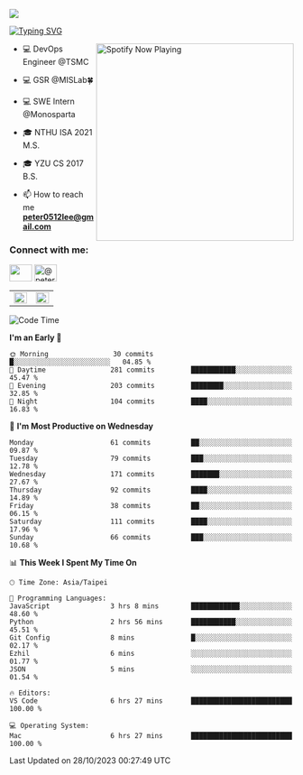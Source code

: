 ![](https://komarev.com/ghpvc/?username=peter0512lee&color=ff69b4)

[![Typing SVG](https://readme-typing-svg.herokuapp.com?color=F742BA&size=22&lines=Hi!+I'm+JYL)](https://git.io/typing-svg)

[<img src="https://spotify-now-playing.peter0512lee.vercel.app/api/spotify-playing" alt="Spotify Now Playing" width="350" align="right" />](https://open.spotify.com/user/21iyoswqgnkoe7peuesmqnhgy)

- 💻 DevOps Engineer @TSMC

- 💻 GSR @MISLab🍀

- 💻 SWE Intern @Monosparta

- 🎓 NTHU ISA 2021 M.S.

- 🎓 YZU CS 2017 B.S.

- 📫 How to reach me **peter0512lee@gmail.com**

<h3 align="left">Connect with me:</h3>
<p align="left">
<a href="https://linkedin.com/in/jie-ying-li-b43a1416b" target="blank"><img align="center" src="https://raw.githubusercontent.com/rahuldkjain/github-profile-readme-generator/master/src/images/icons/Social/linked-in-alt.svg" height="30" width="40" /></a>
<a href="https://medium.com/@peter0512lee" target="blank"><img align="center" src="https://raw.githubusercontent.com/rahuldkjain/github-profile-readme-generator/master/src/images/icons/Social/medium.svg" alt="@peter0512lee" height="30" width="40" /></a>
<!-- <a href="https://fb.com/peter0512lee" target="blank"><img align="center" src="https://raw.githubusercontent.com/rahuldkjain/github-profile-readme-generator/master/src/images/icons/Social/facebook.svg" alt="peter0512lee" height="30" width="40" /></a> -->
<!-- <a href="https://instagram.com/etiquette_ying" target="blank"><img align="center" src="https://raw.githubusercontent.com/rahuldkjain/github-profile-readme-generator/master/src/images/icons/Social/instagram.svg" alt="etiquette_ying" height="30" width="40" /></a> -->
</p>

<table><tr><td valign="top" width="50%">

<img src="https://github-readme-stats-sigma-five.vercel.app/api?username=peter0512lee&hide_border=true&show_icons=true&locale=en&layout=compact&theme=dracula" align="left" style="width: 100%" />

</td><td valign="top" width="50%">

<img src="https://github-readme-stats-sigma-five.vercel.app/api/top-langs?username=peter0512lee&hide_border=true&show_icons=true&locale=en&layout=compact&theme=dracula" align="left" style="width: 100%" />

</td></tr></table>  

<!--START_SECTION:waka-->
![Code Time](http://img.shields.io/badge/Code%20Time-1%2C063%20hrs-blue)

**I'm an Early 🐤** 

```text
🌞 Morning                30 commits          █░░░░░░░░░░░░░░░░░░░░░░░░   04.85 % 
🌆 Daytime                281 commits         ███████████░░░░░░░░░░░░░░   45.47 % 
🌃 Evening                203 commits         ████████░░░░░░░░░░░░░░░░░   32.85 % 
🌙 Night                  104 commits         ████░░░░░░░░░░░░░░░░░░░░░   16.83 % 
```
📅 **I'm Most Productive on Wednesday** 

```text
Monday                   61 commits          ██░░░░░░░░░░░░░░░░░░░░░░░   09.87 % 
Tuesday                  79 commits          ███░░░░░░░░░░░░░░░░░░░░░░   12.78 % 
Wednesday                171 commits         ███████░░░░░░░░░░░░░░░░░░   27.67 % 
Thursday                 92 commits          ████░░░░░░░░░░░░░░░░░░░░░   14.89 % 
Friday                   38 commits          ██░░░░░░░░░░░░░░░░░░░░░░░   06.15 % 
Saturday                 111 commits         ████░░░░░░░░░░░░░░░░░░░░░   17.96 % 
Sunday                   66 commits          ███░░░░░░░░░░░░░░░░░░░░░░   10.68 % 
```


📊 **This Week I Spent My Time On** 

```text
🕑︎ Time Zone: Asia/Taipei

💬 Programming Languages: 
JavaScript               3 hrs 8 mins        ████████████░░░░░░░░░░░░░   48.60 % 
Python                   2 hrs 56 mins       ███████████░░░░░░░░░░░░░░   45.51 % 
Git Config               8 mins              █░░░░░░░░░░░░░░░░░░░░░░░░   02.17 % 
Ezhil                    6 mins              ░░░░░░░░░░░░░░░░░░░░░░░░░   01.77 % 
JSON                     5 mins              ░░░░░░░░░░░░░░░░░░░░░░░░░   01.54 % 

🔥 Editors: 
VS Code                  6 hrs 27 mins       █████████████████████████   100.00 % 

💻 Operating System: 
Mac                      6 hrs 27 mins       █████████████████████████   100.00 % 
```


 Last Updated on 28/10/2023 00:27:49 UTC
<!--END_SECTION:waka-->


<!--
**peter0512lee/peter0512lee** is a ✨ _special_ ✨ repository because its `README.md` (this file) appears on your GitHub profile.

